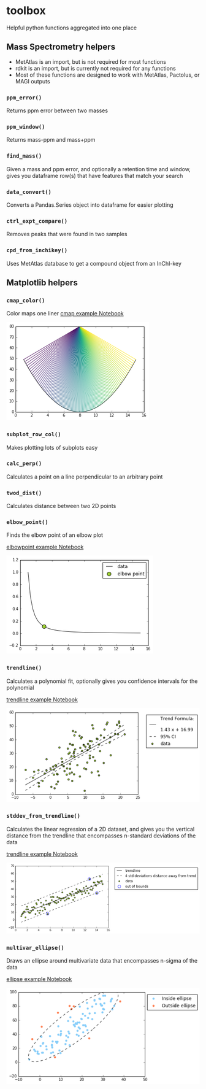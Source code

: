 # toolbox
Helpful python functions aggregated into one place

## Mass Spectrometry helpers
* MetAtlas is an import, but is not required for most functions
* rdkit is an import, but is currently not required for any functions
* Most of these functions are designed to work with MetAtlas, Pactolus, or MAGI outputs

### `ppm_error()`
Returns ppm error between two masses

### `ppm_window()`
Returns mass-ppm and mass+ppm

### `find_mass()`
Given a mass and ppm error, and optionally a retention time and window, gives you dataframe row(s) that have features that match your search

### `data_convert()`
Converts a Pandas.Series object into dataframe for easier plotting

### `ctrl_expt_compare()`
Removes peaks that were found in two samples

### `cpd_from_inchikey()`
Uses MetAtlas database to get a compound object from an InChI-key

## Matplotlib helpers
### `cmap_color()`
Color maps one liner
[cmap example Notebook](https://github.com/oerbilgin/toolbox/blob/master/example_notebooks/cmap.ipynb)

![cmap example](https://github.com/oerbilgin/toolbox/blob/master/images/cmap.png)

### `subplot_row_col()`
Makes plotting lots of subplots easy

### `calc_perp()`
Calculates a point on a line perpendicular to an arbitrary point

### `twod_dist()`
Calculates distance between two 2D points

### `elbow_point()`
Finds the elbow point of an elbow plot

[elbowpoint example Notebook](https://github.com/oerbilgin/toolbox/blob/master/example_notebooks/elbowfinder.ipynb)

![elbowpoint example](https://github.com/oerbilgin/toolbox/blob/master/images/elbow.png)

### `trendline()`
Calculates a polynomial fit, optionally gives you confidence intervals for the polynomial

[trendline example Notebook](https://github.com/oerbilgin/toolbox/blob/master/example_notebooks/trendlines.ipynb)

![trendline example](https://github.com/oerbilgin/toolbox/blob/master/images/trend.png)

### `stddev_from_trendline()`
Calculates the linear regression of a 2D dataset, and gives you the vertical distance from the trendline that encompasses n-standard deviations of the data

[trendline example Notebook](https://github.com/oerbilgin/toolbox/blob/master/example_notebooks/trendlines.ipynb)

![trendline example](https://github.com/oerbilgin/toolbox/blob/master/images/linreg_std.png)

### `multivar_ellipse()`
Draws an ellipse around multivariate data that encompasses n-sigma of the data

[ellipse example Notebook](https://github.com/oerbilgin/toolbox/blob/master/example_notebooks/ellipse.ipynb)

![ellipse example](https://github.com/oerbilgin/toolbox/blob/master/images/ellipse.png)

